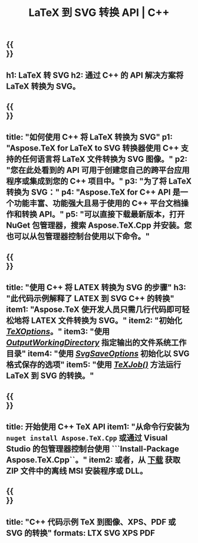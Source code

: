 ﻿---
translation: true
template: /_templates/_conversion-child-cpp.md
title: LaTeX 到 SVG 转换 API | C++
description: LaTeX 到 SVG 的转换功能。将此本地 C++ 库集成到您的项目中，或使用跨平台应用程序将 LaTeX 转换为 SVG。
keywords: 乳胶到svg api cpp，latex2svg集成c ++
url: /cpp/conversion/latex-to-svg/
family: tex
platformtag: cpp
feature: conversion
informat: LATEX
outformat: SVG
otherformats: BMP PNG JPEG TIFF PDF XPS
---

{{<section banner>}}
---
h1: LaTeX 转 SVG
h2: 通过 C++ 的 API 解决方案将 LaTeX 转换为 SVG。
---

{{<section overview>}}
---
title: "如何使用 C++ 将 LaTeX 转换为 SVG"
p1: "Aspose.TeX for LaTeX to SVG 转换器使用 C++ 支持的任何语言将 LaTeX 文件转换为 SVG 图像。"
p2: "您在此处看到的 API 可用于创建您自己的跨平台应用程序或集成到您的 C++ 项目中。"
p3: "为了将 LaTeX 转换为 SVG："
p4: "Aspose.TeX for C++ API 是一个功能丰富、功能强大且易于使用的 C++ 平台文档操作和转换 API。"
p5: "可以直接下载最新版本，打开 NuGet 包管理器，搜索 Aspose.TeX.Cpp 并安装。您也可以从包管理器控制台使用以下命令。"
---

{{<section feature1>}}
---
title: "使用 C++ 将 LATEX 转换为 SVG 的步骤"
h3: "此代码示例解释了 LATEX 到 SVG C++ 的转换"
item1: "Aspose.TeX 使开发人员只需几行代码即可轻松地将 LATEX 文件转换为 SVG。"
item2: "初始化 [*TeXOptions*](https://reference.aspose.com/tex/cpp/class/aspose.te_x.te_x_options)。"
item3: "使用 [*OutputWorkingDirectory*](https://reference.aspose.com/tex/cpp/class/aspose.te_x.te_x_options#aa4f4ea6dab7db5ba1b40800495f16f63) 指定输出的文件系统工作目录"
item4: "使用 [*SvgSaveOptions*](https://reference.aspose.com/tex/cpp/class/aspose.te_x.presentation.image.svg_save_options) 初始化以 SVG 格式保存的选项"
item5: "使用 [*TeXJob()*](https://reference.aspose.com/tex/cpp/class/aspose.te_x.te_x_job) 方法运行 LaTeX 到 SVG 的转换。"
---

{{<section feature2>}}
---
title: 开始使用 C++ TeX API
item1: "从命令行安装为 ```nuget install Aspose.TeX.Cpp``` 或通过 Visual Studio 的包管理器控制台使用 ```Install-Package Aspose.TeX.Cpp``。"
item2: 或者，从 [下载](https://releases.aspose.com/tex/cpp) 获取 ZIP 文件中的离线 MSI 安装程序或 DLL。
---

{{<section widget>}}
---
title: "C++ 代码示例 TeX 到图像、XPS、PDF 或 SVG 的转换"
formats: LTX SVG XPS PDF
---